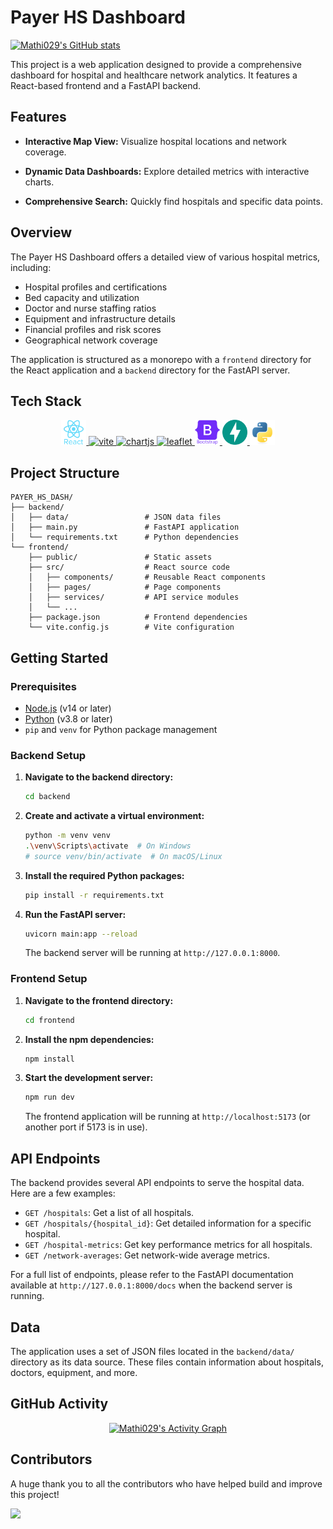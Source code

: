# Payer HS Dashboard

[![Mathi029's GitHub stats](https://github-readme-stats.vercel.app/api?username=Mathi029&show_icons=true&theme=radical)](https://github.com/anuraghazra/github-readme-stats)

<!-- Add your GIF here -->
<!-- <p align="center">
  <img src="assets/demo.gif" alt="Project Demo" width="800"/>
</p> -->

This project is a web application designed to provide a comprehensive dashboard for hospital and healthcare network analytics. It features a React-based frontend and a FastAPI backend.

## Features

- **Interactive Map View:** Visualize hospital locations and network coverage.
  <!-- <img src="assets/map-feature.gif" alt="Map Feature Demo" width="600"/> -->

- **Dynamic Data Dashboards:** Explore detailed metrics with interactive charts.
  <!-- <img src="assets/dashboard-feature.gif" alt="Dashboard Feature Demo" width="600"/> -->

- **Comprehensive Search:** Quickly find hospitals and specific data points.
  <!-- <img src="assets/search-feature.gif" alt="Search Feature Demo" width="600"/> -->

## Overview

The Payer HS Dashboard offers a detailed view of various hospital metrics, including:
- Hospital profiles and certifications
- Bed capacity and utilization
- Doctor and nurse staffing ratios
- Equipment and infrastructure details
- Financial profiles and risk scores
- Geographical network coverage

The application is structured as a monorepo with a `frontend` directory for the React application and a `backend` directory for the FastAPI server.

## Tech Stack

<p align="center">
  <a href="https://reactjs.org/" target="_blank" rel="noreferrer">
    <img src="https://raw.githubusercontent.com/devicons/devicon/master/icons/react/react-original-wordmark.svg" alt="react" width="40" height="40"/>
  </a>
  <a href="https://vitejs.dev" target="_blank" rel="noreferrer">
    <img src="https://www.vectorlogo.zone/logos/vitejs/vitejs-icon.svg" alt="vite" width="40" height="40"/>
  </a>
  <a href="https://www.chartjs.org" target="_blank" rel="noreferrer">
    <img src="https://www.chartjs.org/media/logo-title.svg" alt="chartjs" width="40" height="40"/>
  </a>
  <a href="https://leafletjs.com" target="_blank" rel="noreferrer">
    <img src="https://leafletjs.com/docs/images/logo.png" alt="leaflet" width="40" height="40"/>
  </a>
  <a href="https://getbootstrap.com" target="_blank" rel="noreferrer">
    <img src="https://raw.githubusercontent.com/devicons/devicon/master/icons/bootstrap/bootstrap-plain-wordmark.svg" alt="bootstrap" width="40" height="40"/>
  </a>
  <a href="https://fastapi.tiangolo.com/" target="_blank" rel="noreferrer">
    <img src="https://raw.githubusercontent.com/devicons/devicon/master/icons/fastapi/fastapi-original.svg" alt="fastapi" width="40" height="40"/>
  </a>
  <a href="https://www.python.org" target="_blank" rel="noreferrer">
    <img src="https://raw.githubusercontent.com/devicons/devicon/master/icons/python/python-original.svg" alt="python" width="40" height="40"/>
  </a>
</p>

## Project Structure

```
PAYER_HS_DASH/
├── backend/
│   ├── data/                 # JSON data files
│   ├── main.py               # FastAPI application
│   └── requirements.txt      # Python dependencies
└── frontend/
    ├── public/               # Static assets
    ├── src/                  # React source code
    │   ├── components/       # Reusable React components
    │   ├── pages/            # Page components
    │   ├── services/         # API service modules
    │   └── ...
    ├── package.json          # Frontend dependencies
    └── vite.config.js        # Vite configuration
```

## Getting Started

### Prerequisites

- [Node.js](https://nodejs.org/) (v14 or later)
- [Python](https://www.python.org/) (v3.8 or later)
- `pip` and `venv` for Python package management

### Backend Setup

1.  **Navigate to the backend directory:**
    ```bash
    cd backend
    ```

2.  **Create and activate a virtual environment:**
    ```bash
    python -m venv venv
    .\venv\Scripts\activate  # On Windows
    # source venv/bin/activate  # On macOS/Linux
    ```

3.  **Install the required Python packages:**
    ```bash
    pip install -r requirements.txt
    ```

4.  **Run the FastAPI server:**
    ```bash
    uvicorn main:app --reload
    ```
    The backend server will be running at `http://127.0.0.1:8000`.

### Frontend Setup

1.  **Navigate to the frontend directory:**
    ```bash
    cd frontend
    ```

2.  **Install the npm dependencies:**
    ```bash
    npm install
    ```

3.  **Start the development server:**
    ```bash
    npm run dev
    ```
    The frontend application will be running at `http://localhost:5173` (or another port if 5173 is in use).

## API Endpoints

The backend provides several API endpoints to serve the hospital data. Here are a few examples:

-   `GET /hospitals`: Get a list of all hospitals.
-   `GET /hospitals/{hospital_id}`: Get detailed information for a specific hospital.
-   `GET /hospital-metrics`: Get key performance metrics for all hospitals.
-   `GET /network-averages`: Get network-wide average metrics.

For a full list of endpoints, please refer to the FastAPI documentation available at `http://127.0.0.1:8000/docs` when the backend server is running.

## Data

The application uses a set of JSON files located in the `backend/data/` directory as its data source. These files contain information about hospitals, doctors, equipment, and more.

## GitHub Activity

<p align="center">
  <a href="https://github.com/ashutosh00710/github-readme-activity-graph">
    <img alt="Mathi029's Activity Graph" src="https://github-readme-activity-graph.vercel.app/graph?username=Mathi029&bg_color=0d1117&color=ffffff&line=007acc&point=ffffff&area=true&hide_border=true" />
  </a>
</p>

## Contributors

A huge thank you to all the contributors who have helped build and improve this project!

<a href="https://github.com/Mathi029/Hospital_Payer_dashboard/graphs/contributors">
  <img src="https://contrib.rocks/image?repo=Mathi029/Hospital_Payer_dashboard" />
</a>
